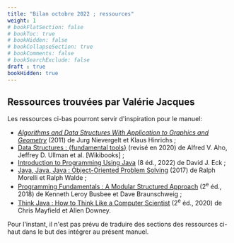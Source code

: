 ```yaml
---
title: "Bilan octobre 2022 ; ressources"
weight: 1
# bookFlatSection: false
# bookToc: true
# bookHidden: false
# bookCollapseSection: true
# bookComments: false
# bookSearchExclude: false
draft : true
bookHidden: true
---
```



## Ressources trouvées par Valérie Jacques

Les ressources ci-bas pourront servir d'inspiration pour le manuel:


<ul style="margin-bottom:0;">
<li><i><span lang="en-CA"><a href="https://can01.safelinks.protection.outlook.com/?url=http%3A%2F%2Fsolr.bccampus.ca%3A8001%2Fbcc%2Ffile%2Fd59a980d-dbaa-4d2f-b66c-9343b93a3086%2F1%2Falgorithms%2520and%2520data%2520structures.pdf&amp;data=05%7C01%7CMathieu.Bergeron%40cmontmorency.qc.ca%7C85b01c662a564aaf7f9f08da9d64a007%7Cffa995c710de4ec895db28ed0576455d%7C0%7C0%7C637995352744601823%7CUnknown%7CTWFpbGZsb3d8eyJWIjoiMC4wLjAwMDAiLCJQIjoiV2luMzIiLCJBTiI6Ik1haWwiLCJXVCI6Mn0%3D%7C3000%7C%7C%7C&amp;sdata=scNJOAl0QGC4C569DDv59NAUaPCBPP1OmN7Lqmeg9VE%3D&amp;reserved=0" target="_blank" rel="noopener noreferrer" data-auth="Verified" originalsrc="http://solr.bccampus.ca:8001/bcc/file/d59a980d-dbaa-4d2f-b66c-9343b93a3086/1/algorithms%20and%20data%20structures.pdf" shash="CO2soQqeIA+qlKHe8MrKm3Ul74ocPIlVDxVCSjy48Xy9rOpKsLsbfN1yh8H9+ZLl+iloXProeXsZce23VTrNdBVSf2YO8izVz8hZS9sEgOMuqZc21tNAqkH1EicKF4sH79ofuFagvKUVb3FuFyCn8gjLiAls0sV0bNQ6zdc0Svs=" title="URL d'origine&nbsp;: http://solr.bccampus.ca:8001/bcc/file/d59a980d-dbaa-4d2f-b66c-9343b93a3086/1/algorithms%20and%20data%20structures.pdf. Cliquez ou appuyez si vous faites confiance à ce lien." data-linkindex="0">Algorithms and Data Structures With Application to Graphics and Geometry</a></span></i><span lang="en-CA"> (2011) de Jurg Nievergelt et Klaus Hinrichs ;&nbsp;</span></li><li><span style="color: rgb(5, 99, 193) !important; text-decoration: underline;"><a href="https://can01.safelinks.protection.outlook.com/?url=https%3A%2F%2Fen.wikibooks.org%2Fwiki%2FData_Structures&amp;data=05%7C01%7CMathieu.Bergeron%40cmontmorency.qc.ca%7C85b01c662a564aaf7f9f08da9d64a007%7Cffa995c710de4ec895db28ed0576455d%7C0%7C0%7C637995352744601823%7CUnknown%7CTWFpbGZsb3d8eyJWIjoiMC4wLjAwMDAiLCJQIjoiV2luMzIiLCJBTiI6Ik1haWwiLCJXVCI6Mn0%3D%7C3000%7C%7C%7C&amp;sdata=ipkBjxAj4pumhsLflCw7WT0TUyg00QJODtbW3IGQ7tw%3D&amp;reserved=0" target="_blank" rel="noopener noreferrer" data-auth="Verified" originalsrc="https://en.wikibooks.org/wiki/Data_Structures" shash="TdXvK1qvh3fG/Tgg4JTNW0zVD5JUUpGoFNiI1/Rg6wfiLs1YXo2kEVv9wFbHUPnHFReruiUIEONNEMP3M2E73r6f4/8X3CWhs1s6Mn5U+W58tlvpZOmVg6KpjmGW0lTUbyojv0pf28p0MSfLLUPiNhkoaSYgIxyRGYGh/eM5Wn8=" title="URL d'origine&nbsp;: https://en.wikibooks.org/wiki/Data_Structures. Cliquez ou appuyez si vous faites confiance à ce lien." data-linkindex="1"><span lang="en-CA">Data Structures : {fundamental tools}</span></a></span><span lang="en-CA"> (revisé en 2020) de Alfred V. Aho, Jeffrey D. Ullman et al. [Wikibooks] ;&nbsp;</span></li><li><span lang="en-CA"><a href="https://can01.safelinks.protection.outlook.com/?url=https%3A%2F%2Fopen.umn.edu%2Fopentextbooks%2Ftextbooks%2Fintroduction-to-programming-using-java-seventh-edition&amp;data=05%7C01%7CMathieu.Bergeron%40cmontmorency.qc.ca%7C85b01c662a564aaf7f9f08da9d64a007%7Cffa995c710de4ec895db28ed0576455d%7C0%7C0%7C637995352744758048%7CUnknown%7CTWFpbGZsb3d8eyJWIjoiMC4wLjAwMDAiLCJQIjoiV2luMzIiLCJBTiI6Ik1haWwiLCJXVCI6Mn0%3D%7C3000%7C%7C%7C&amp;sdata=zEhEsRJDmYR66fwnrN9g3VFHUqhSbEZ9IsBbxMfa8xc%3D&amp;reserved=0" target="_blank" rel="noopener noreferrer" data-auth="Verified" originalsrc="https://open.umn.edu/opentextbooks/textbooks/introduction-to-programming-using-java-seventh-edition" shash="f+5uiI2yRDUq3jK9P/W2Rh23/uzlYPTzeuhTZ4jo+8wup/Lm9ptUBqu1PXIcZewSp2NNLx/Pu6ZxsN7aQVvbm2KqXzEkPHzmI4PxBeXvTwgiZ+8YZk8mjVxotpk5FBoP7Zi1viM3ylu9jGew6/H3bffnLKS7Ne0DiMm4fYrsUdE=" title="URL d'origine&nbsp;: https://open.umn.edu/opentextbooks/textbooks/introduction-to-programming-using-java-seventh-edition. Cliquez ou appuyez si vous faites confiance à ce lien." data-linkindex="2">Introduction to Programming Using Java</a> (8 éd., 2022) de David J. Eck ;&nbsp;</span></li><li><span lang="en-CA"><a href="https://can01.safelinks.protection.outlook.com/?url=https%3A%2F%2Fopen.umn.edu%2Fopentextbooks%2Ftextbooks%2Fjava-java-java-object-oriented-problem-solving&amp;data=05%7C01%7CMathieu.Bergeron%40cmontmorency.qc.ca%7C85b01c662a564aaf7f9f08da9d64a007%7Cffa995c710de4ec895db28ed0576455d%7C0%7C0%7C637995352744758048%7CUnknown%7CTWFpbGZsb3d8eyJWIjoiMC4wLjAwMDAiLCJQIjoiV2luMzIiLCJBTiI6Ik1haWwiLCJXVCI6Mn0%3D%7C3000%7C%7C%7C&amp;sdata=8wLqQIYjgwOSVeCvucggAtDcmo9zZfv%2FMereRHi1vrU%3D&amp;reserved=0" target="_blank" rel="noopener noreferrer" data-auth="Verified" originalsrc="https://open.umn.edu/opentextbooks/textbooks/java-java-java-object-oriented-problem-solving" shash="DwQiGp0UlYH6DKoMtY74XO7Om1c9l43Mhn64NqlDBYknK4veTyZVXdZrJYIBG3bjBzO2CAyyAFkxuJALFQLVD2Qpt27Pg6WVFH8ddafwj1ybCc31ap43Ig5PUdjTdHPp6Ri+3eAb++A69G+QCuhLuEPaCzNwAiTOu6AIbRoyw18=" title="URL d'origine&nbsp;: https://open.umn.edu/opentextbooks/textbooks/java-java-java-object-oriented-problem-solving. Cliquez ou appuyez si vous faites confiance à ce lien." data-linkindex="3">Java, Java, Java : Object-Oriented Problem Solving</a> (2017) de Ralph Morelli et Ralph Walde ;&nbsp;</span></li><li><span lang="en-CA"><a href="https://can01.safelinks.protection.outlook.com/?url=https%3A%2F%2Fpress.rebus.community%2Fprogrammingfundamentals%2F&amp;data=05%7C01%7CMathieu.Bergeron%40cmontmorency.qc.ca%7C85b01c662a564aaf7f9f08da9d64a007%7Cffa995c710de4ec895db28ed0576455d%7C0%7C0%7C637995352744758048%7CUnknown%7CTWFpbGZsb3d8eyJWIjoiMC4wLjAwMDAiLCJQIjoiV2luMzIiLCJBTiI6Ik1haWwiLCJXVCI6Mn0%3D%7C3000%7C%7C%7C&amp;sdata=EbPUM46VNuP4OvH6ldRksidhS0eikp5B8yVJY6jdI5o%3D&amp;reserved=0" target="_blank" rel="noopener noreferrer" data-auth="Verified" originalsrc="https://press.rebus.community/programmingfundamentals/" shash="px8HH01rPnPgQfgUrxTv5b9rqKMq8TT6xt0FbrorjJAYMa/js8Tj/bD90fcmvs3X65IXQ0x0RuTRgeJn5tjfrHrDiYfwQyi69fVXu2AA+riiy0LeoiVIoLtrxBvdh0JzabMKddUjbVbtLt7zsKJSn4d31VKX05zyatF+/MUDqas=" title="URL d'origine&nbsp;: https://press.rebus.community/programmingfundamentals/. Cliquez ou appuyez si vous faites confiance à ce lien." data-linkindex="4">Programming Fundamentals : A Modular Structured Approach</a> (2<sup>e</sup> éd., 2018) de Kenneth Leroy Busbee et Dave Braunschweig ;&nbsp;</span></li><li><span lang="en-CA"><a href="https://can01.safelinks.protection.outlook.com/?url=https%3A%2F%2Fopen.umn.edu%2Fopentextbooks%2Ftextbooks%2Fthink-java-how-to-think-like-a-computer-scientist&amp;data=05%7C01%7CMathieu.Bergeron%40cmontmorency.qc.ca%7C85b01c662a564aaf7f9f08da9d64a007%7Cffa995c710de4ec895db28ed0576455d%7C0%7C0%7C637995352744758048%7CUnknown%7CTWFpbGZsb3d8eyJWIjoiMC4wLjAwMDAiLCJQIjoiV2luMzIiLCJBTiI6Ik1haWwiLCJXVCI6Mn0%3D%7C3000%7C%7C%7C&amp;sdata=7OdUgQPkQ3j4T3RPtG8RQavvXR40ghRtp%2BFeZnFaCjY%3D&amp;reserved=0" target="_blank" rel="noopener noreferrer" data-auth="Verified" originalsrc="https://open.umn.edu/opentextbooks/textbooks/think-java-how-to-think-like-a-computer-scientist" shash="rjcLSj4kSbAsWHKciCW5iIOFX6DhPebZYt7alUUUZ0W3oIO3EkJJO3WmuHdsQ1PK4R3/jITCGZyAsD51Exona+31uuEe3mVfGkp+7RjUJgbFZk98jdHjbt/E48JaVNMsEMAOlEmC3p4wQEeKtzuHsU34Vn9KSjQz3F3Fj+tEATc=" title="URL d'origine&nbsp;: https://open.umn.edu/opentextbooks/textbooks/think-java-how-to-think-like-a-computer-scientist. Cliquez ou appuyez si vous faites confiance à ce lien." data-linkindex="5">Think Java : How to Think Like a Computer Scientist</a> (2<sup>e</sup> éd., 2020) de Chris Mayfield et Allen Downey.&nbsp;</span></li></ul>


Pour l'instant, il n'est pas prévu de traduire des sections des ressources ci-haut dans le but des intégrer au présent manuel.
